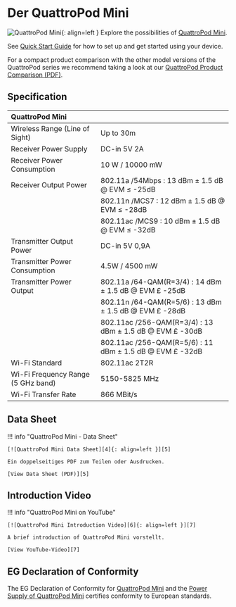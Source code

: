 # Der QuattroPod Mini 

![QuattroPod Mini][1]{: align=left } Explore the possibilities of [QuattroPod Mini][2]. 

See [Quick Start Guide](quickstart.md) for how to set up and get started using your device.

For a compact product comparison with the other model versions of the QuattroPod series we recommend taking a look at our [QuattroPod Product Comparison (PDF)][3].

  [1]: /assets/img/quattropod.mini.png
  [2]: https://www.quattropod.eu/mini.php
  [3]: https://download.stueber.de/doc/en/quattropod/quattropod.productcomparison.en.pdf



## Specification

| QuattroPod Mini | |
| :---- | :---- |
| Wireless Range (Line of Sight) | Up to 30m |
| Receiver Power Supply | DC-in 5V 2A |
| Receiver Power Consumption | 10 W / 10000 mW |
| Receiver Output Power | 802.11a /54Mbps : 13 dBm ± 1.5 dB @ EVM ≤ -25dB |
|  | 802.11n /MCS7 : 12 dBm ± 1.5 dB @ EVM ≤ -28dB |
|  | 802.11ac /MCS9 : 10 dBm ± 1.5 dB @ EVM ≤ -32dB |
| Transmitter Output Power | DC-in 5V 0,9A |
| Transmitter Power Consumption | 4.5W / 4500 mW |
| Transmitter Power Output | 802.11a /64-QAM(R=3/4) : 14 dBm ± 1.5 dB @ EVM £ -25dB |
|  | 802.11n /64-QAM(R=5/6) : 13 dBm ± 1.5 dB @ EVM £ -28dB |
|  | 802.11ac /256-QAM(R=3/4) : 13 dBm ± 1.5 dB @ EVM £ -30dB |
|  | 802.11ac /256-QAM(R=5/6) : 11 dBm ± 1.5 dB @ EVM £ -32dB |
| Wi-Fi Standard | 802.11ac 2T2R | 
| Wi-Fi Frequency Range (5 GHz band) |  5150-5825 MHz |
| Wi-Fi Transfer Rate |  866 MBit/s |

## Data Sheet

!!! info "QuattroPod Mini - Data Sheet"

    [![QuattroPod Mini Data Sheet][4]{: align=left }][5]
	
	Ein doppelseitiges PDF zum Teilen oder Ausdrucken.
	
	[View Data Sheet (PDF)][5]

  [4]: /assets/img/quattropod.mini.brochure.de.png
  [5]: https://download.stueber.de/doc/de/quattropod/quattropod-mini.brochure.de.pdf

## Introduction Video

!!! info "QuattroPod Mini on YouTube"

    [![QuattroPod Mini Introduction Video][6]{: align=left }][7]
	
	A brief introduction of QuattroPod Mini vorstellt.
	
	[View YouTube-Video][7]

  [6]: /assets/img/quattropod.video.png
  [7]: https://youtu.be/CWuZTV7L8-I
  
## EG Declaration of Conformity

The EG Declaration of Conformity for [QuattroPod Mini][8] and the [Power Supply of QuattroPod Mini][9] certifies conformity to European standards.

[8]: https://download.stueber.de/doc/de/quattropod/quattropod.konformitaetserklaerung.pdf

[9]: https://download.stueber.de/doc/de/quattropod/netzteil.konformitaetserklaerung.pdf

